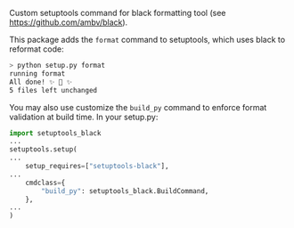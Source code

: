 Custom setuptools command for black formatting tool (see https://github.com/ambv/black).

This package adds the `format` command to setuptools, which uses black to reformat code:

```bash
> python setup.py format
running format
All done! ✨ 🍰 ✨
5 files left unchanged
```


You may also use customize the `build_py` command to enforce format validation at build time.
In your setup.py:
```python
import setuptools_black
...
setuptools.setup(
...
    setup_requires=["setuptools-black"],
...
    cmdclass={
        "build_py": setuptools_black.BuildCommand,
    },
...
)
```
